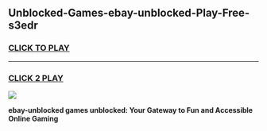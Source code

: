 
## Unblocked-Games-ebay-unblocked-Play-Free-s3edr
<h3>
<a href="https://premium76.site?title=ebay-unblocked&ref=20M">CLICK TO PLAY</a></h3>
<hr>

<h3>
<a href="https://premium76.site?title=ebay-unblocked&ref=20M">CLICK 2 PLAY</a>
  
</h3>

<a href="https://premium76.site?title=ebay-unblocked&ref=19M"><img src="https://clearcache.store/games.png"></a>


**ebay-unblocked games unblocked: Your Gateway to Fun and Accessible Online Gaming**
